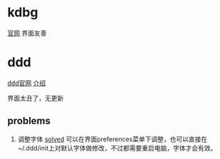 # kdbg
[官网](http://www.kdbg.org/)
界面友善



# ddd
[ddd官网](https://www.gnu.org/software/ddd/)
[介绍](http://mirage1993.blog.51cto.com/2709744/1750756)

界面太丑了，无更新

## problems
1. 调整字体
[solved](https://stackoverflow.com/questions/32533838/warning-when-running-ddd-in-ubuntu)
可以在界面preferences菜单下调整，也可以直接在~/.ddd/init上对默认字体做修改，不过都需要重启电脑，字体才会有效。

